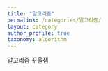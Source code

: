 ```yaml
---
title: "알고리즘"
permalink: /categories/알고리즘/
layout: category
author_profile: true
taxonomy: algorithm
---
```


알고리즘 꾸울잼
